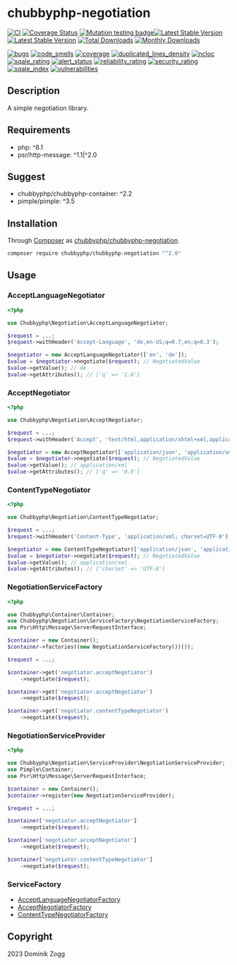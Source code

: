 # chubbyphp-negotiation

[![CI](https://github.com/chubbyphp/chubbyphp-negotiation/workflows/CI/badge.svg?branch=master)](https://github.com/chubbyphp/chubbyphp-negotiation/actions?query=workflow%3ACI)
[![Coverage Status](https://coveralls.io/repos/github/chubbyphp/chubbyphp-negotiation/badge.svg?branch=master)](https://coveralls.io/github/chubbyphp/chubbyphp-negotiation?branch=master)
[![Mutation testing badge](https://img.shields.io/endpoint?style=flat&url=https%3A%2F%2Fbadge-api.stryker-mutator.io%2Fgithub.com%2Fchubbyphp%2Fchubbyphp-negotiation%2Fmaster)](https://dashboard.stryker-mutator.io/reports/github.com/chubbyphp/chubbyphp-negotiation/master)[![Latest Stable Version](https://poser.pugx.org/chubbyphp/chubbyphp-negotiation/v/stable.png)](https://packagist.org/packages/chubbyphp/chubbyphp-negotiation)
[![Latest Stable Version](https://poser.pugx.org/chubbyphp/chubbyphp-negotiation/v/stable.png)](https://packagist.org/packages/chubbyphp/chubbyphp-negotiation)
[![Total Downloads](https://poser.pugx.org/chubbyphp/chubbyphp-negotiation/downloads.png)](https://packagist.org/packages/chubbyphp/chubbyphp-negotiation)
[![Monthly Downloads](https://poser.pugx.org/chubbyphp/chubbyphp-negotiation/d/monthly)](https://packagist.org/packages/chubbyphp/chubbyphp-negotiation)

[![bugs](https://sonarcloud.io/api/project_badges/measure?project=chubbyphp_chubbyphp-negotiation&metric=bugs)](https://sonarcloud.io/dashboard?id=chubbyphp_chubbyphp-negotiation)
[![code_smells](https://sonarcloud.io/api/project_badges/measure?project=chubbyphp_chubbyphp-negotiation&metric=code_smells)](https://sonarcloud.io/dashboard?id=chubbyphp_chubbyphp-negotiation)
[![coverage](https://sonarcloud.io/api/project_badges/measure?project=chubbyphp_chubbyphp-negotiation&metric=coverage)](https://sonarcloud.io/dashboard?id=chubbyphp_chubbyphp-negotiation)
[![duplicated_lines_density](https://sonarcloud.io/api/project_badges/measure?project=chubbyphp_chubbyphp-negotiation&metric=duplicated_lines_density)](https://sonarcloud.io/dashboard?id=chubbyphp_chubbyphp-negotiation)
[![ncloc](https://sonarcloud.io/api/project_badges/measure?project=chubbyphp_chubbyphp-negotiation&metric=ncloc)](https://sonarcloud.io/dashboard?id=chubbyphp_chubbyphp-negotiation)
[![sqale_rating](https://sonarcloud.io/api/project_badges/measure?project=chubbyphp_chubbyphp-negotiation&metric=sqale_rating)](https://sonarcloud.io/dashboard?id=chubbyphp_chubbyphp-negotiation)
[![alert_status](https://sonarcloud.io/api/project_badges/measure?project=chubbyphp_chubbyphp-negotiation&metric=alert_status)](https://sonarcloud.io/dashboard?id=chubbyphp_chubbyphp-negotiation)
[![reliability_rating](https://sonarcloud.io/api/project_badges/measure?project=chubbyphp_chubbyphp-negotiation&metric=reliability_rating)](https://sonarcloud.io/dashboard?id=chubbyphp_chubbyphp-negotiation)
[![security_rating](https://sonarcloud.io/api/project_badges/measure?project=chubbyphp_chubbyphp-negotiation&metric=security_rating)](https://sonarcloud.io/dashboard?id=chubbyphp_chubbyphp-negotiation)
[![sqale_index](https://sonarcloud.io/api/project_badges/measure?project=chubbyphp_chubbyphp-negotiation&metric=sqale_index)](https://sonarcloud.io/dashboard?id=chubbyphp_chubbyphp-negotiation)
[![vulnerabilities](https://sonarcloud.io/api/project_badges/measure?project=chubbyphp_chubbyphp-negotiation&metric=vulnerabilities)](https://sonarcloud.io/dashboard?id=chubbyphp_chubbyphp-negotiation)


## Description

A simple negotiation library.

## Requirements

 * php: ^8.1
 * psr/http-message: ^1.1|^2.0

## Suggest

 * chubbyphp/chubbyphp-container: ^2.2
 * pimple/pimple: ^3.5

## Installation

Through [Composer](http://getcomposer.org) as [chubbyphp/chubbyphp-negotiation][1].

```sh
composer require chubbyphp/chubbyphp-negotiation "^2.0"
```

## Usage

### AcceptLanguageNegotiator

```php
<?php

use Chubbyphp\Negotiation\AcceptLanguageNegotiator;

$request = ...;
$request->withHeader('Accept-Language', 'de,en-US;q=0.7,en;q=0.3');

$negotiator = new AcceptLanguageNegotiator(['en', 'de']);
$value = $negotiator->negotiate($request); // NegotiatedValue
$value->getValue(); // de
$value->getAttributes(); // ['q' => '1.0']
```

### AcceptNegotiator

```php
<?php

use Chubbyphp\Negotiation\AcceptNegotiator;

$request = ...;
$request->withHeader('Accept', 'text/html,application/xhtml+xml,application/xml;q=0.9,*/*;q =0.8');

$negotiator = new AcceptNegotiator(['application/json', 'application/xml', 'application/x-yaml']);
$value = $negotiator->negotiate($request); // NegotiatedValue
$value->getValue(); // application/xml
$value->getAttributes(); // ['q' => '0.9']
```

### ContentTypeNegotiator

```php
<?php

use Chubbyphp\Negotiation\ContentTypeNegotiator;

$request = ...;
$request->withHeader('Content-Type', 'application/xml; charset=UTF-8');

$negotiator = new ContentTypeNegotiator(['application/json', 'application/xml', 'application/x-yaml']);
$value = $negotiator->negotiate($request); // NegotiatedValue
$value->getValue(); // application/xml
$value->getAttributes(); // ['charset' => 'UTF-8']
```

### NegotiationServiceFactory

```php
<?php

use Chubbyphp\Container\Container;
use Chubbyphp\Negotiation\ServiceFactory\NegotiationServiceFactory;
use Psr\Http\Message\ServerRequestInterface;

$container = new Container();
$container->factories((new NegotiationServiceFactory())());

$request = ...;

$container->get('negotiator.acceptNegotiator')
    ->negotiate($request);

$container->get('negotiator.acceptNegotiator')
    ->negotiate($request);

$container->get('negotiator.contentTypeNegotiator')
    ->negotiate($request);
```

### NegotiationServiceProvider

```php
<?php

use Chubbyphp\Negotiation\ServiceProvider\NegotiationServiceProvider;
use Pimple\Container;
use Psr\Http\Message\ServerRequestInterface;

$container = new Container();
$container->register(new NegotiationServiceProvider);

$request = ...;

$container['negotiator.acceptNegotiator']
    ->negotiate($request);

$container['negotiator.acceptNegotiator']
    ->negotiate($request);

$container['negotiator.contentTypeNegotiator']
    ->negotiate($request);
```

### ServiceFactory

 * [AcceptLanguageNegotiatorFactory][2]
 * [AcceptNegotiatorFactory][3]
 * [ContentTypeNegotiatorFactory][4]

## Copyright

2023 Dominik Zogg

[1]: https://packagist.org/packages/chubbyphp/chubbyphp-negotiation

[2]: doc/ServiceFactory/AcceptLanguageNegotiatorFactory.md
[3]: doc/ServiceFactory/AcceptNegotiatorFactory.md
[4]: doc/ServiceFactory/ContentTypeNegotiatorFactory.md

